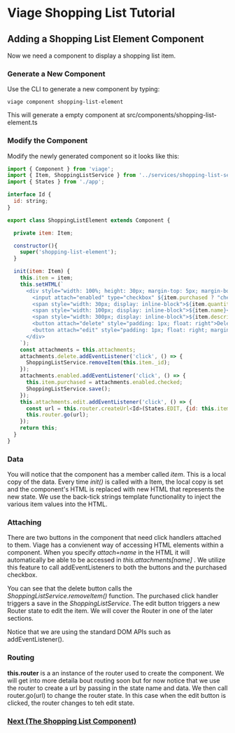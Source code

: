 # Viage Shopping List Tutorial

## Adding a Shopping List Element Component
Now we need a component to display a shopping list item.

### Generate a New Component
Use the CLI to generate a new component by typing:

```viage component shopping-list-element```

This will generate a empty component at src/components/shopping-list-element.ts

### Modify the Component

Modify the newly generated component so it looks like this:

```Javascript
import { Component } from 'viage';
import { Item, ShoppingListService } from '../services/shopping-list-service';
import { States } from './app';

interface Id {
  id: string;
}

export class ShoppingListElement extends Component {

  private item: Item;

  constructor(){
    super('shopping-list-element');
  }

  init(item: Item) {
    this.item = item;
    this.setHTML(`
      <div style="width: 100%; height: 30px; margin-top: 5px; margin-bottom: 5px;">
        <input attach="enabled" type="checkbox" ${item.purchased ? "checked": ""} />
        <span style="width: 30px; display: inline-block">${item.quantity}</span>
        <span style="width: 100px; display: inline-block">${item.name}</span>
        <span style="width: 300px; display: inline-block">${item.description}</span>
        <button attach="delete" style="padding: 1px; float: right">Delete</button>
        <button attach="edit" style="padding: 1px; float: right; margin-right: 10px;">Edit</button>
      </div>
    `);
    const attachments = this.attachments;
    attachments.delete.addEventListener('click', () => {
      ShoppingListService.removeItem(this.item._id);
    });
    attachments.enabled.addEventListener('click', () => {
      this.item.purchased = attachments.enabled.checked;
      ShoppingListService.save();
    });
    this.attachments.edit.addEventListener('click', () => {
      const url = this.router.createUrl<Id>(States.EDIT, {id: this.item._id});
      this.router.go(url);
    });
    return this;
  }
}
```

### Data
You will notice that the component has a member called *item*. This is a local copy of the data. Every time *init()* is called with a Item, the local copy is set and the component's HTML is replaced with new HTML that represents the new state. We use the back-tick strings template functionality to inject the various item values into the HTML.

### Attaching
There are two buttons in the component that need click handlers attached to them. Viage has a convienent way of accessing HTML elements within a component. When you specify *attach=name* in the HTML it will automatically be able to be accessed in *this.attachments[name]* . We utilize this feature to call addEventListeners to both the buttons and the purchased checkbox.

You can see that the delete button calls the *ShoppingListService.removeItem()* function. The purchased click handler triggers a save in the *ShoppingListService*. The edit button triggers a new Router state to edit the item. We will cover the Router in one of the later sections.

Notice that we are using the standard DOM APIs such as addEventListener().

### Routing
**this.router** is a an instance of the router used to create the component. We will get into more detaila bout routing soon but for now notice that we use the router to create a url by passing in the state name and data. We then call router.go(url) to change the router state. In this case when the edit button is clicked, the router changes to teh edit state.


### [Next (The Shopping List Component)](shopping-list.md)
